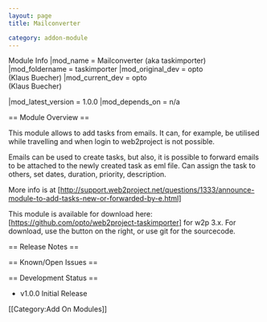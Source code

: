 ```yaml
---
layout: page
title: Mailconverter

category: addon-module
---
```


Module Info
 |mod_name = Mailconverter (aka taskimporter)
 |mod_foldername = taskimporter
 |mod_original_dev = opto<br />(Klaus Buecher)
 |mod_current_dev = opto<br />(Klaus Buecher)

 |mod_latest_version = 1.0.0
 |mod_depends_on = n/a


== Module Overview ==

This module allows to add tasks from emails. It can, for example, be utilised while travelling and when login to web2project is not possible.

Emails can be used to create tasks, but also, it is possible to forward emails to be attached to the newly created task as eml file.
Can assign the task to others, set dates, duration, priority, description.

More info is at [http://support.web2project.net/questions/1333/announce-module-to-add-tasks-new-or-forwarded-by-e.html]

This module is available for download here: [https://github.com/opto/web2project-taskimporter] for w2p 3.x.
For download, use the <download as zip> button on the right, or use git for the sourcecode.

== Release Notes ==


== Known/Open Issues ==


== Development Status ==


*  v1.0.0 Initial Release

[[Category:Add On Modules]]
